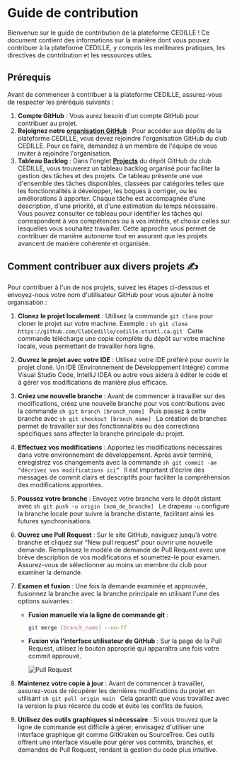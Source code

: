# Guide de contribution

Bienvenue sur le guide de contribution de la plateforme CEDILLE ! Ce document
contient des informations sur la manière dont vous pouvez contribuer à la
plateforme CEDILLE, y compris les meilleures pratiques, les directives de
contribution et les ressources utiles.

## Prérequis

Avant de commencer à contribuer à la plateforme CEDILLE, assurez-vous de
respecter les préréquis suivants :

1. **Compte GitHub** : Vous aurez besoin d'un compte GitHub pour contribuer au
   projet.
2. **Rejoignez notre [organisation GitHub](https://github.com/clubcedille/)** :
   Pour accéder aux dépôts de la plateforme CEDILLE, vous devez rejoindre
   l'organisation GitHub du club CEDILLE. Pour ce faire, demandez à un membre de
   l'équipe de vous inviter à rejoindre l'organisation.
3. **Tableau Backlog** : Dans l'onglet
   [**Projects**](https://github.com/orgs/ClubCedille/projects) du dépôt GitHub
   du club CEDILLE, vous trouverez un tableau backlog organisé pour faciliter la
   gestion des tâches et des projets. Ce tableau présente une vue d'ensemble des
   tâches disponibles, classées par catégories telles que les fonctionnalités à
   développer, les bogues à corriger, ou les améliorations à apporter. Chaque
   tâche est accompagnée d'une description, d'une priorité, et d'une estimation
   du temps nécessaire. Vous pouvez consulter ce tableau pour identifier les
   tâches qui correspondent à vos compétences ou à vos intérêts, et choisir
   celles sur lesquelles vous souhaitez travailler. Cette approche vous permet
   de contribuer de manière autonome tout en assurant que les projets avancent
   de manière cohérente et organisée.



## Comment contribuer aux divers projets ✍️

Pour contribuer à l'un de nos projets, suivez les étapes ci-dessous et
envoyez-nous votre nom d'utilisateur GitHub pour vous ajouter à notre
organisation :

1. **Clonez le projet localement** : Utilisez la commande `git clone` pour
   cloner le projet sur votre machine. Exemple : ```sh git clone
   https://github.com/ClubCedille/cedille.etsmtl.ca.git ``` Cette commande
   télécharge une copie complète du dépôt sur votre machine locale, vous
   permettant de travailler hors ligne.

2. **Ouvrez le projet avec votre IDE** : Utilisez votre IDE préféré pour ouvrir
   le projet cloné. Un IDE (Environnement de Développement Intégré) comme Visual
   Studio Code, IntelliJ IDEA ou autre vous aidera à éditer le code et à gérer
   vos modifications de manière plus efficace.

3. **Créez une nouvelle branche** : Avant de commencer à travailler sur des
   modifications, créez une nouvelle branche pour vos contributions avec la
   commande ```sh git branch [branch_name] ``` Puis passez à cette branche avec
   ```sh git checkout [branch_name] ``` La création de branches permet de
   travailler sur des fonctionnalités ou des corrections spécifiques sans
   affecter la branche principale du projet.

4. **Effectuez vos modifications** : Apportez les modifications nécessaires dans
   votre environnement de développement. Après avoir terminé, enregistrez vos
   changements avec la commande ```sh git commit -am “décrivez vos modifications
   ici” ``` Il est important d'écrire des messages de commit clairs et
   descriptifs pour faciliter la compréhension des modifications apportées.

5. **Poussez votre branche** : Envoyez votre branche vers le dépôt distant avec
   ```sh git push -u origin [nom_de_branche] ``` Le drapeau `-u` configure la
   branche locale pour suivre la branche distante, facilitant ainsi les futures
   synchronisations.

6. **Ouvrez une Pull Request** : Sur le site GitHub, naviguez jusqu’à votre
   branche et cliquez sur “New pull request” pour ouvrir une nouvelle
   demande. Remplissez le modèle de demande de Pull Request avec une brève
   description de vos modifications et soumettez-le pour examen. Assurez-vous de
   sélectionner au moins un membre du club pour examiner la demande.

7. **Examen et fusion** : Une fois la demande examinée et approuvée, fusionnez
   la branche avec la branche principale en utilisant l'une des options
   suivantes :


      - **Fusion manuelle via la ligne de commande git** :
         ```sh
         git merge [branch_name] --no-ff
         ```
      - **Fusion via l'interface utilisateur de GitHub** : Sur la page de la
        Pull Request, utilisez le bouton approprié qui apparaîtra une fois votre
        commit approuvé.

         ![Pull Request](img/pullRequest.png)


8. **Maintenez votre copie à jour** : Avant de commencer à travailler,
   assurez-vous de récupérer les dernières modifications du projet en utilisant
   ```sh git pull origin main ``` Cela garantit que vous travaillez avec la
   version la plus récente du code et évite les conflits de fusion.

9. **Utilisez des outils graphiques si nécessaire** : Si vous trouvez que la
   ligne de commande est difficile à gérer, envisagez d'utiliser une interface
   graphique git comme GitKraken ou SourceTree. Ces outils offrent une interface
   visuelle pour gérer vos commits, branches, et demandes de Pull Request,
   rendant la gestion du code plus intuitive.
